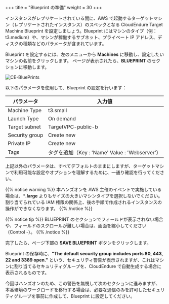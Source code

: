 +++
title = "Blueprint の準備"
weight = 30
+++

インスタンスがレプリケートされている間に、AWS で起動するターゲットマシン（レプリケートされたインスタンス）のスペックとなる CloudEndure Target Machine Blueprint を設定しましょう。Blueprint にはマシンのタイプ（例：t3.medium）や、マシンが稼働するサブネット、プライベート IP アドレス、ディスクの種類などのパラメータが含まれています。

Blueprint を設定するには、左のメニューから **Machines** に移動し、設定したいマシンの名前をクリックします。
ページが表示されたら、**BLUEPRINT** のセクションに移動します。

![CE-BluePrints](/ce/CE-BluePrints.png)

以下のパラメータを使用して、Blueprint の設定を行います：

| パラメータ                                  | 入力値                                                        |
| ------------------------------------------ | ------------------------------------------------------------ |
| Machine Type                           | t3.small                                    |
| Launch Type                            | On demand 
| Target subnet                          | TargetVPC-public-b                                       |
| Security group                         | Create new |
| Private IP                             | Create new |
| Tags                                    | タグを追加（Key : 'Name' Value : 'Webserver'） |

上記以外のパラメータは、すべてデフォルトのままにしますが、ターゲットマシンで利用可能な設定やオプションを理解するために、一通り確認を行ってください。

{{% notice warning %}}
本ハンズオンを AWS 主催のイベントで実施している場合は、***.large** よりもサイズの大きいマシンタイプを選択しないでください。
割り当てられている IAM 権限の関係上、後の手順で作成されるインスタンスの操作ができなくなります。
{{% /notice %}}


{{% notice tip %}}
BLUEPRINT のセクションでフィールドが表示されない場合や、フィールドのスクロールが難しい場合は、画面を縮小してください（Control -）。
{{% /notice %}}

完了したら、ページ下部の **SAVE BLUEPRINT** ボタンをクリックします。

Blueprint の保存時に、**"The default security group includes ports 80, 443, 22 and 3389 open."** という、セキュリティ警告が表示されますが、これはマシンに割り当てるセキュリティグループを、CloudEndure で自動生成する場合に表示されるものです。  

今回はハンズオンのため、この警告を無視して次のセクションに進みますが、
本番環境のワークロードを移行する場合は、必要な通信のみを許可したセキュリティグループを事前に作成して、Blueprint に設定してください。